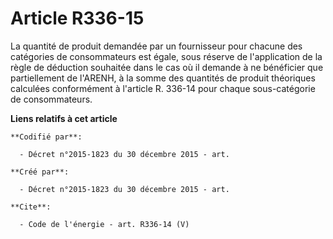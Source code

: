 # Article R336-15

La quantité de produit demandée par un fournisseur pour chacune des catégories de consommateurs est égale, sous réserve de
l'application de la règle de déduction souhaitée dans le cas où il demande à ne bénéficier que partiellement de l'ARENH, à la
somme des quantités de produit théoriques calculées conformément à l'article R. 336-14 pour chaque sous-catégorie de
consommateurs.

**Liens relatifs à cet article**

	**Codifié par**:

	  - Décret n°2015-1823 du 30 décembre 2015 - art.

	**Créé par**:

	  - Décret n°2015-1823 du 30 décembre 2015 - art.

	**Cite**:

	  - Code de l'énergie - art. R336-14 (V)
